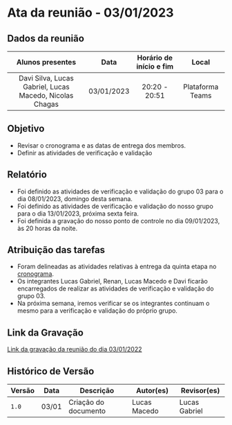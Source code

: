 # Ata da reunião - 03/01/2023

## Dados da reunião

|                                     Alunos presentes                                     |    Data    | Horário de início e fim |      Local       |
| :--------------------------------------------------------------------------------------: | :--------: | :---------------------: | :--------------: |
| Davi Silva, Lucas Gabriel, Lucas Macedo, Nicolas Chagas | 03/01/2023 |      20:20 - 20:51      | Plataforma Teams |

## Objetivo

- Revisar o cronograma e as datas de entrega dos membros.
- Definir as atividades de verificação e validação

## Relatório

- Foi definido as atividades de verificação e validação do grupo 03 para o dia 08/01/2023, domingo desta semana.
- Foi definido as atividades de verificação e validação do nosso grupo para o dia 13/01/2023, próxima sexta feira.
- Foi definida a gravação do nosso ponto de controle no dia 09/01/2023, às 20 horas da noite.

## Atribuição das tarefas

- Foram delineadas as atividades relativas à entrega da quinta etapa no [cronograma](../planejamento/cronograma.md).
- Os integrantes Lucas Gabriel, Renan, Lucas Macedo e Davi ficarão encarregados de realizar as atividades de verificação e validação do grupo 03.
- Na próxima semana, iremos verificar se os integrantes continuam o mesmo para a verificação e validação do próprio grupo.

## Link da Gravação

[Link da gravação da reunião do dia 03/01/2022](https://youtu.be/v5HvsdLNM5s)

## Histórico de Versão

| Versão | Data  | Descrição                     | Autor(es)     | Revisor(es) |
| ------ | ----- | ----------------------------- |-------------- | ------- |
| `1.0`  | 03/01 |  Criação do documento          | Lucas Macedo  | Lucas Gabriel |
